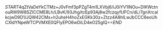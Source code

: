 $START$4qZtVaDeYkCTMz+J0vFmf3pPZgT4m1LXVbj6/iJ0iYV1lNOu+DIKWctnouRW9W8SZICCME8Lh/LBvK/93Jhg/tcEp93Aj8w2fczqyfUFCn/dL/7gnXrcaIkcjwD9D1/JQW42CMs+h2uheH4hoZxEGKk30z+Ztzz4A8hlLwJbCCC6eoUhCXldYNpeWTCPVMXE0QFlyEPO6wDiLD4eO25glQ==$END$